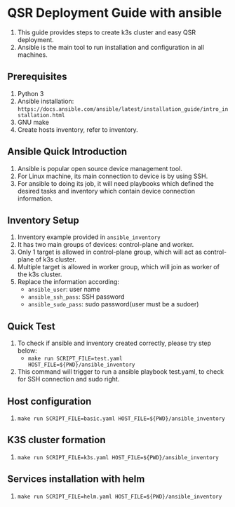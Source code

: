 # QSR Deployment Guide with ansible
1. This guide provides steps to create k3s cluster and easy QSR deployment.
1. Ansible is the main tool to run installation and configuration in all machines.

## Prerequisites
1. Python 3
1. Ansible installation: `https://docs.ansible.com/ansible/latest/installation_guide/intro_installation.html`
1. GNU make
1. Create hosts inventory, refer to inventory.

## Ansible Quick Introduction
1. Ansible is popular open source device management tool.
1. For Linux machine, its main connection to device is by using SSH.
1. For ansible to doing its job, it will need playbooks which defined the desired tasks and inventory which contain device connection information.

## Inventory Setup
1. Inventory example provided in `ansible_inventory`
1. It has two main groups of devices: control-plane and worker.
1. Only 1 target is allowed in control-plane group, which will act as control-plane of k3s cluster.
1. Multiple target is allowed in worker group, which will join as worker of the k3s cluster.
1. Replace the information according:
   - `ansible_user`: user name
   - `ansible_ssh_pass`: SSH password
   - `ansible_sudo_pass`: sudo password(user must be a sudoer)

## Quick Test
1. To check if ansible and inventory created correctly, please try step below:
   - `make run SCRIPT_FILE=test.yaml HOST_FILE=${PWD}/ansible_inventory`
1. This command will trigger to run a ansible playbook test.yaml, to check for SSH connection and sudo right.

## Host configuration
1. `make run SCRIPT_FILE=basic.yaml HOST_FILE=${PWD}/ansible_inventory`

## K3S cluster formation
1. `make run SCRIPT_FILE=k3s.yaml HOST_FILE=${PWD}/ansible_inventory`

## Services installation with helm
1. `make run SCRIPT_FILE=helm.yaml HOST_FILE=${PWD}/ansible_inventory`

